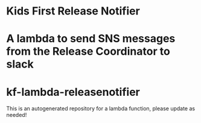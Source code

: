 Kids First Release Notifier
===========================

A lambda to send SNS messages from the Release Coordinator to slack
=======
# kf-lambda-releasenotifier

This is an autogenerated repository for a lambda function, please update
as needed!
